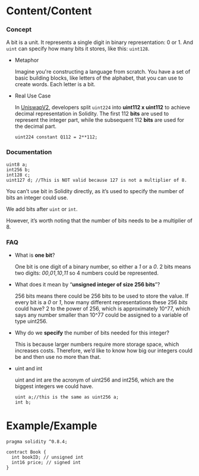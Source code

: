# Content/Content

### Concept

A bit is a unit. It represents a single digit in binary representation: 0 or 1. And `uint` can specify how many bits it stores, like this: `uint128`.

- Metaphor
    
    Imagine you're constructing a language from scratch. You have a set of basic building blocks, like letters of the alphabet, that you can use to create words. Each letter is a bit.
    
- Real Use Case
    
    In [UniswapV2](https://github.com/Uniswap/v2-core/blob/ee547b17853e71ed4e0101ccfd52e70d5acded58/contracts/libraries/UQ112x112.sol#L9), developers split `uint224` into **uint112 x uint112** to achieve decimal representation in Solidity. The first 112 **bits** are used to represent the integer part, while the subsequent 112 **bits** are used for the decimal part.
    
    ```solidity
    uint224 constant Q112 = 2**112;
    ```
    

### Documentation

```solidity
uint8 a;
int256 b;
int128 c;
uint127 d; //This is NOT valid because 127 is not a multiplier of 8.
```

You can’t use bit in Solidity directly, as it’s used to specify the number of bits an integer could use. 

We add bits after `uint` or `int`.

However, it’s worth noting that the number of bits needs to be a multiplier of 8.

### FAQ

- What is **one bit**?
    
    One bit is one digit of a binary number, so either a *1* or a *0*. 2 bits means two digits: *00*,*01*,*10*,*11* so 4 numbers could be represented. 
    
- What does it mean by “**unsigned integer of size 256 bits**”?
    
    256 bits means there could be 256 bits to be used to store the value. If every bit is a *0* or *1*, how many different representations these 256 *bits* could have? 2 to the power of 256, which is approximately 10^77, which says any number smaller than 10^77 could be assigned to a variable of type uint256. 
    
- Why do we **specify** the number of bits needed for this integer?
    
    This is because larger numbers require more storage space, which increases costs. Therefore, we’d like to know how big our integers could be and then use no more than that.
    
- uint and int
    
    uint and int are the acronym of uint256 and int256, which are the biggest integers we could have. 
    
    ```solidity
    uint a;//this is the same as uint256 a;
    int b;
    ```
    

# Example/Example

```solidity
pragma solidity ^0.8.4;

contract Book {
  int bookID; // unsigned int 
  int16 price; // signed int
}
```